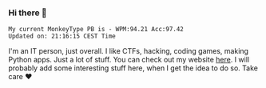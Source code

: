 ### Hi there 👋
<!-- PB START -->
```
My current MonkeyType PB is - WPM:94.21 Acc:97.42
Updated on: 21:16:15 CEST Time
```
<!-- PB END -->
I'm an IT person, just overall. I like CTFs, hacking, coding games, making Python apps. Just a lot of stuff.
You can check out my website [here](https://skill3472.github.io/).
I will probably add some interesting stuff here, when I get the idea to do so. Take care ❤️
